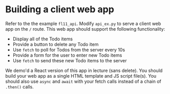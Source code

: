 # Building a client web app

Refer to the the example `fl11_api`. Modify `api_ex.py` to serve a client web
app on the `/` route. This web app should support the following functionality:

* Display all of the Todo items
* Provide a button to delete any Todo item
* Use `fetch` to poll for Todos from the server every 10s
* Provide a form for the user to enter new Todo items
* Use `fetch` to send these new Todo items to the server

We demo'd a React version of this app in lecture (sans delete). You should build
your web app as a single HTML template and JS script file(s). You should also
use `async` and `await` with your fetch calls instead of a chain of `.then()`
calls.
